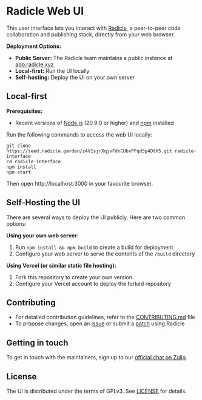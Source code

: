# Radicle Web UI

This user interface lets you interact with [Radicle][rad], a peer-to-peer code
collaboration and publishing stack, directly from your web browser.

**Deployment Options:**

* **Public Server:** The Radicle team maintains a public instance at [app.radicle.xyz][app]
* **Local-first:** Run the UI locally
* **Self-hosting:** Deploy the UI on your own server


## Local-first

**Prerequisites:**

* Recent versions of [Node.js][nod] (20.9.0 or higher) and [npm][npm] installed

Run the following commands to access the web UI locally:
```
git clone https://seed.radicle.garden/z4V1sjrXqjvFdnCUbxPFqd5p4DtH5.git radicle-interface
cd radicle-interface
npm install
npm start
```
Then open http://localhost:3000 in your favourite browser.


## Self-Hosting the UI

There are several ways to deploy the UI publicly. Here are two common options:

**Using your own web server:**

1. Run `npm install && npm build` to create a build for deployment
2. Configure your web server to serve the contents of the `/build` directory

**Using Vercel (or similar static file hosting):**

1. Fork this repository to create your own version
2. Configure your Vercel account to deploy the forked repository


## Contributing

* For detailed contribution guidelines, refer to the [CONTRIBUTING.md][con]
  file
* To propose changes, open an [issue][iss] or submit a [patch][pat] using
  Radicle


## Getting in touch

To get in touch with the maintainers, sign up to our
[official chat on Zulip][zul].


## License

The UI is distributed under the terms of GPLv3. See [LICENSE][lic] for details.



[app]: https://app.radicle.xyz
[con]: ./CONTRIBUTING.md
[iss]: https://app.radicle.xyz/nodes/seed.radicle.garden/rad:z4V1sjrXqjvFdnCUbxPFqd5p4DtH5/issues
[lic]: ./LICENSE
[nod]: https://nodejs.org
[npm]: https://www.npmjs.com
[pat]: https://app.radicle.xyz/nodes/seed.radicle.garden/rad:z4V1sjrXqjvFdnCUbxPFqd5p4DtH5/patches
[rad]: https://radicle.xyz
[zul]: https://radicle.zulipchat.com/#narrow/stream/369278-web

